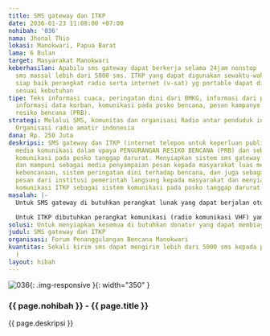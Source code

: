 ```yaml
---
title: SMS gateway dan ITKP
date: 2036-01-23 11:08:00 +07:00
nohibah: '036'
nama: Jhonal Thio
lokasi: Manokwari, Papua Barat
lama: 6 Bulan
target: Masyarakat Manokwari
keberhasilan: Apabila sms gateway dapat berkerja selama 24jam nonstop , dapat mengririmkan
  sms massal lebih dari 5000 sms. ITKP yang dapat digunakan sewaktu-waktu, selalu
  siap baik perangkat radio serta internet (v-sat) yg portable dapat di pindah-pindahkan
  sesuai kebutuhan
tipe: Teks informasi cuaca, peringatan dini dari BMKG, informasi dari pemerintah,
  informasi data korban, komunikasi pada posko bencana, pesan kampanye untuk pengurangan
  resiko bencana (PRB).
strategi: Melalui SMS, komunitas dan organisasi Radio antar penduduk indonesia serta
  Organisasi radio amatir indonesia
dana: Rp. 250 Juta
deskripsi: SMS gateway dan ITKP (internet telepon untuk keperluan publik) sebagai
  media komunikasi dalam upaya PENGURANGAN RESIKO BENCANA (PRB) dan sebagai sistem
  komunikasi pada posko tanggap darurat. Menyiapkan sistem sms gateway yang ringkas
  dan mampuni sebagai media penyampaian pesan kepada masyarakat luas mengenai kampanye
  kebencanaan, sistem peringatan dini terhadap bencana, dan juga sebagai media penyampaian
  pesan dari institusi pemerintah langsung kepada masyarakat dan menyiapakan sistem
  komunikasi ITKP sebagai sistem komunikasi pada posko tanggap darurat.
masalah: |-
  Untuk SMS gateway di butuhkan perangkat lunak yang dapat berjalan otomatis pada PC (personal komputer) , komputer yang kuat,serta MODEM POLL yang dapat berkerja optimal mengirimkan sms massal kepada masyarakat serta tahan banting.

  Untuk ITKP dibutuhkan perangkat komunikasi (radio komunikasi VHF) yang tahan banting serta mengatasi keterbatasan jaringan internet dengan menyiapkan v-sat yang portable.
solusi: Untuk menyiapkan kesemua di butuhkan donatur yang dapat membiayai.
judul: SMS gateway dan ITKP
organisasi: Forum Penanggulangan Bencana Manokwari
kuantitas: Sekali kirim sms dapat mengirim lebih dari 5000 sms kepada penerima (masyarakat
  )
layout: hibah
---
```


![036](/static/img/hibahcms/036.png){: .img-responsive }{: width="350" }

### {{ page.nohibah }} - {{ page.title }}

{{ page.deskripsi }}
